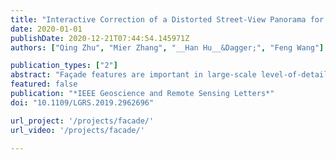 ```yaml
---
title: "Interactive Correction of a Distorted Street-View Panorama for Efficient 3-D Façade Modeling"
date: 2020-01-01
publishDate: 2020-12-21T07:44:54.145971Z
authors: ["Qing Zhu", "Mier Zhang", "__Han Hu__&Dagger;", "Feng Wang"]

publication_types: ["2"]
abstract: "Façade features are important in large-scale level-of-detail 3 (LoD-3) reconstruction in urban environments, and street-view panoramas are arguably the best option for detailed 3-D façade modeling. However, despite the plethora of street-view panoramas available, few studies have explored the metric capabilities of panoramas. This is due in part to the complexities of system integration and in part to problems associated with projection (e.g., distortion at the tops of buildings), and deformation (e.g., the bending of straight structures). In an effort to solve these problems, this letter introduces a flexible and practical solution using only a single panorama. The key is to efficiently rectify panoramas using image-space line constrained deformation inspired by the as-rigid-as-possible deformation of surface meshes. The image is then re-projected using gnomonic projection on a properly selected tangent plane. The proposed approach requires a reasonable amount of user interaction to select and position the vertical line segments. The tangent point is also chosen empirically for each panorama. The rectified images can then be imported into off-the-shelf 3-D modeling solutions as reference images for interactive sketching. Experimental evaluations reveal the effectiveness of the image-space rectification: after proper scaling, the semantic-aware 3-D façade models achieve decimeter-level accuracy with respect to the reference surface mesh."
featured: false
publication: "*IEEE Geoscience and Remote Sensing Letters*"
doi: "10.1109/LGRS.2019.2962696"

url_project: '/projects/facade/'
url_video: '/projects/facade/'

---
```


